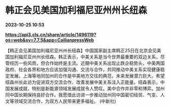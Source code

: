 # 韩正会见美国加利福尼亚州州长纽森

**2023-10-25 10:53**

**https://api3.cls.cn/share/article/1496119?os=web&sv=7.7.5&app=CailianpressWeb**

【韩正会见美国加利福尼亚州州长纽森】中国国家副主席韩正25日在北京会见美国加利福尼亚州州长纽森。韩正表示，中美关系是当今世界最重要的双边关系，尽管经历一些风雨，但合作始终是主流。近期中美关系出现止跌企稳势头，中美两国政府、社会各界和地方应该加强沟通、交流与合作，共同推动中美关系实现健康稳定发展。上海等地同加州的合作是中美地方交往的典范，未来发展潜力巨大。希望纽森州长此访为促进双方交流合作、改善发展中美关系注入正能量。纽森表示，中国发展成就，特别是新能源领域发展成就令人赞叹。美中合作并非零和博弈。加州同中国长期保持良好合作。我愿借此访进一步推动加州同中国密切经贸、气变、人文等领域交流合作，为双方人民带来更多福祉。 (中新社)